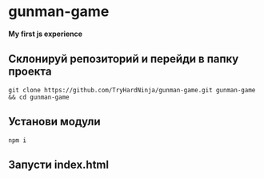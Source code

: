 # gunman-game
**My first js experience**

## Склонируй репозиторий и перейди в папку проекта
```
git clone https://github.com/TryHardNinja/gunman-game.git gunman-game && cd gunman-game
```
## Установи модули
```
npm i
```
## Запусти index.html
